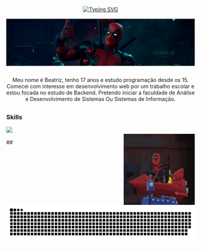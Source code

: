 <div align="center">
<a href="https://git.io/typing-svg">
<img src="https://readme-typing-svg.demolab.com?font=Fira+Code&weight=600&pause=1000&color=8E2939&width=435&lines=%E2%8B%86%EF%BD%A1Welcome+to+my+profile!!+%3A)+%E2%9C%A7%EF%BD%A1" alt="Typing SVG"/>
</a>
</div>
<br>
<img align="center" alt="" src="./.imgs/header.png">

##

<!--Sobre mim-->
<p align="center">Meu nome é Beatriz, tenho 17 anos e estudo programação desde os 15. Comecei com interesse em desenvolvimento web por um trabalho escolar e estou focada no estudo de Backend. Pretendo iniciar a faculdade de Análise e Desenvolvimento de Sistemas Ou Sistemas de Informação.</p>

##

<!--Skils+gif-->
<div>
<h3 align="left" color="#8E2939">Skills</h3>
 <a href="https://skillicons.dev">
    <img src="https://skillicons.dev/icons?i=git,java,cs,mysql" />
  </a>
  
</div>
<img align="right" alt="" height="190px" width="190px" src="./.imgs/deadpool2.gif">
<p align="center"></p>
##

<picture align="center">
  <source media="(prefers-color-scheme: dark)" srcset="https://raw.githubusercontent.com/trizwz/trizwz/output/github-contribution-grid-snake-dark.svg">
  <source media="(prefers-color-scheme: light)" srcset="https://raw.githubusercontent.com/trizwz/trizwz/output/github-contribution-grid-snake-dark.svg">
  <img align="center" alt="github contribution grid snake animation" src="https://raw.githubusercontent.com/mari4souza/mari4souza/output/github-contribution-grid-snake.svg">
</picture>
<!--
**trizwz/trizwz** is a ✨ _special_ ✨ repository because its `README.md` (this file) appears on your GitHub profile.

Here are some ideas to get you started:

- 🔭 I’m currently working on ...
- 🌱 I’m currently learning ...
- 👯 I’m looking to collaborate on ...
- 🤔 I’m looking for help with ...
- 💬 Ask me about ...
- 📫 How to reach me: ...
- 😄 Pronouns: ...
- ⚡ Fun fact: ...
-->
